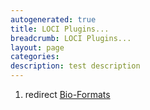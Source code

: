 ```yaml
---
autogenerated: true
title: LOCI Plugins...
breadcrumb: LOCI Plugins...
layout: page
categories: 
description: test description
---
```


1.  redirect [Bio-Formats](Bio-Formats )
